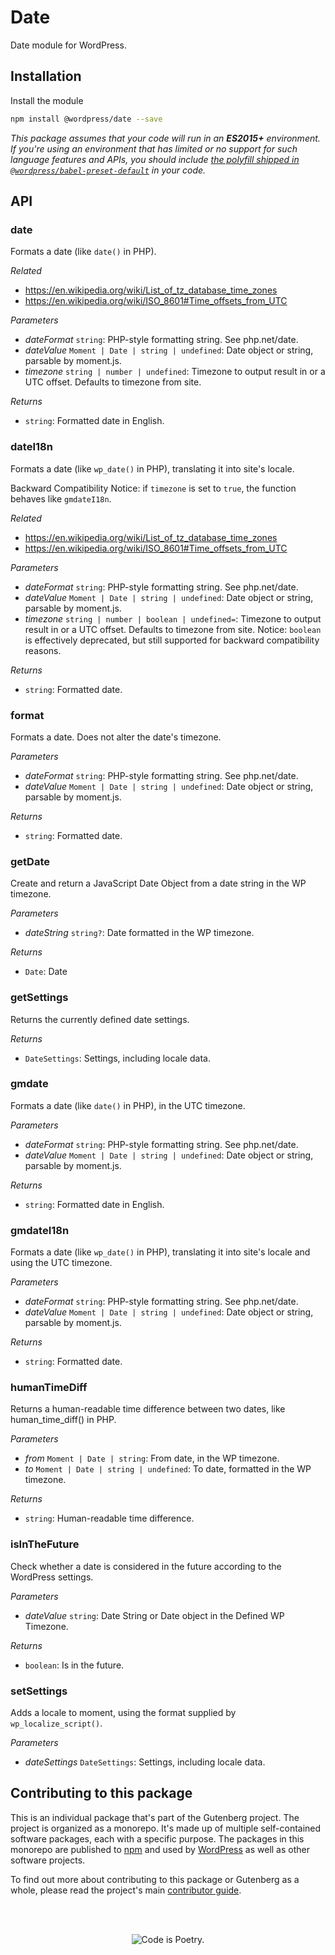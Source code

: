 # Date

Date module for WordPress.

## Installation

Install the module

```bash
npm install @wordpress/date --save
```

_This package assumes that your code will run in an **ES2015+** environment. If you're using an environment that has limited or no support for such language features and APIs, you should include [the polyfill shipped in `@wordpress/babel-preset-default`](https://github.com/WordPress/gutenberg/tree/HEAD/packages/babel-preset-default#polyfill) in your code._

## API

<!-- START TOKEN(Autogenerated API docs) -->

### date

Formats a date (like `date()` in PHP).

_Related_

-   <https://en.wikipedia.org/wiki/List_of_tz_database_time_zones>
-   <https://en.wikipedia.org/wiki/ISO_8601#Time_offsets_from_UTC>

_Parameters_

-   _dateFormat_ `string`: PHP-style formatting string. See php.net/date.
-   _dateValue_ `Moment | Date | string | undefined`: Date object or string, parsable by moment.js.
-   _timezone_ `string | number | undefined`: Timezone to output result in or a UTC offset. Defaults to timezone from site.

_Returns_

-   `string`: Formatted date in English.

### dateI18n

Formats a date (like `wp_date()` in PHP), translating it into site's locale.

Backward Compatibility Notice: if `timezone` is set to `true`, the function behaves like `gmdateI18n`.

_Related_

-   <https://en.wikipedia.org/wiki/List_of_tz_database_time_zones>
-   <https://en.wikipedia.org/wiki/ISO_8601#Time_offsets_from_UTC>

_Parameters_

-   _dateFormat_ `string`: PHP-style formatting string. See php.net/date.
-   _dateValue_ `Moment | Date | string | undefined`: Date object or string, parsable by moment.js.
-   _timezone_ `string | number | boolean | undefined=`: Timezone to output result in or a UTC offset. Defaults to timezone from site. Notice: `boolean` is effectively deprecated, but still supported for backward compatibility reasons.

_Returns_

-   `string`: Formatted date.

### format

Formats a date. Does not alter the date's timezone.

_Parameters_

-   _dateFormat_ `string`: PHP-style formatting string. See php.net/date.
-   _dateValue_ `Moment | Date | string | undefined`: Date object or string, parsable by moment.js.

_Returns_

-   `string`: Formatted date.

### getDate

Create and return a JavaScript Date Object from a date string in the WP timezone.

_Parameters_

-   _dateString_ `string?`: Date formatted in the WP timezone.

_Returns_

-   `Date`: Date

### getSettings

Returns the currently defined date settings.

_Returns_

-   `DateSettings`: Settings, including locale data.

### gmdate

Formats a date (like `date()` in PHP), in the UTC timezone.

_Parameters_

-   _dateFormat_ `string`: PHP-style formatting string. See php.net/date.
-   _dateValue_ `Moment | Date | string | undefined`: Date object or string, parsable by moment.js.

_Returns_

-   `string`: Formatted date in English.

### gmdateI18n

Formats a date (like `wp_date()` in PHP), translating it into site's locale and using the UTC timezone.

_Parameters_

-   _dateFormat_ `string`: PHP-style formatting string. See php.net/date.
-   _dateValue_ `Moment | Date | string | undefined`: Date object or string, parsable by moment.js.

_Returns_

-   `string`: Formatted date.

### humanTimeDiff

Returns a human-readable time difference between two dates, like human_time_diff() in PHP.

_Parameters_

-   _from_ `Moment | Date | string`: From date, in the WP timezone.
-   _to_ `Moment | Date | string | undefined`: To date, formatted in the WP timezone.

_Returns_

-   `string`: Human-readable time difference.

### isInTheFuture

Check whether a date is considered in the future according to the WordPress settings.

_Parameters_

-   _dateValue_ `string`: Date String or Date object in the Defined WP Timezone.

_Returns_

-   `boolean`: Is in the future.

### setSettings

Adds a locale to moment, using the format supplied by `wp_localize_script()`.

_Parameters_

-   _dateSettings_ `DateSettings`: Settings, including locale data.

<!-- END TOKEN(Autogenerated API docs) -->

## Contributing to this package

This is an individual package that's part of the Gutenberg project. The project is organized as a monorepo. It's made up of multiple self-contained software packages, each with a specific purpose. The packages in this monorepo are published to [npm](https://www.npmjs.com/) and used by [WordPress](https://make.wordpress.org/core/) as well as other software projects.

To find out more about contributing to this package or Gutenberg as a whole, please read the project's main [contributor guide](https://github.com/WordPress/gutenberg/tree/HEAD/CONTRIBUTING.md).

<br /><br /><p align="center"><img src="https://s.w.org/style/images/codeispoetry.png?1" alt="Code is Poetry." /></p>
